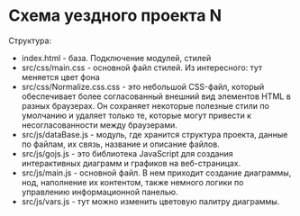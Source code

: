 # Схема уездного проекта N

Структура:

- index.html - база. Подключение модулей, стилей
- src/css/main.css - основной файл стилей. Из интересного: тут меняется цвет фона
- src/css/Normalize.css.css - это небольшой CSS-файл, который обеспечивает более согласованный внешний вид элементов HTML в разных браузерах. Он сохраняет некоторые полезные стили по умолчанию и удаляет только те, которые могут привести к несогласованности между браузерами.
- src/js/dataBase.js - модуль, где хранится структура проекта, данные по файлам, их связь, название и описание файлов.
- src/js/gojs.js - это библиотека JavaScript для создания интерактивных диаграмм и графиков на веб-страницах.
- src/js/main.js - основной файл. В нем приходит создание диаграммы, нод, наполнение их контентом, также немного логики по управлению информационной панелью.
- src/js/vars.js - тут можно изменить цветовую палитру диаграммы.
